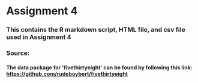 # Assignment 4
### This contains the R markdown script, HTML file, and csv file used in Assignment 4
### Source: 
#### The data package for 'fivethirtyeight' can be found by following this link: https://github.com/rudeboybert/fivethirtyeight
